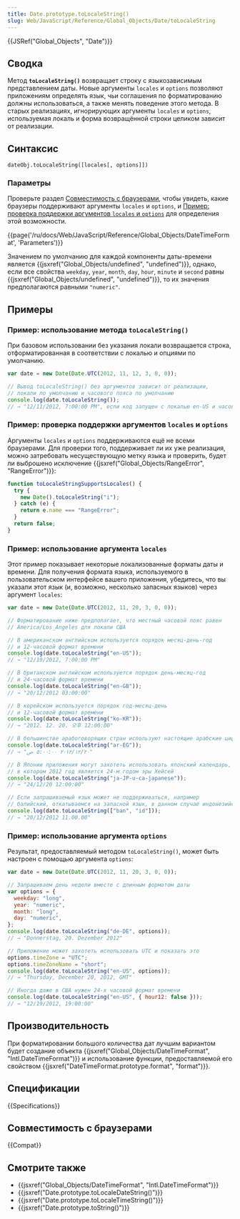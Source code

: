```yaml
---
title: Date.prototype.toLocaleString()
slug: Web/JavaScript/Reference/Global_Objects/Date/toLocaleString
---
```


{{JSRef("Global_Objects", "Date")}}

## Сводка

Метод **`toLocaleString()`** возвращает строку с языкозависимым представлением даты. Новые аргументы `locales` и `options` позволяют приложениям определять язык, чьи соглашения по форматированию должны использоваться, а также менять поведение этого метода. В старых реализациях, игнорирующих аргументы `locales` и `options`, используемая локаль и форма возвращённой строки целиком зависит от реализации.

## Синтаксис

```
dateObj.toLocaleString([locales[, options]])
```

### Параметры

Проверьте раздел [Совместимость с браузерами](#Browser_compatibility), чтобы увидеть, какие браузеры поддерживают аргументы `locales` и `options`, и [Пример: проверка поддержки аргументов `locales` и `options`](#Example:_Checking_for_support_for_locales_and_options_arguments) для определения этой возможности.

{{page('/ru/docs/Web/JavaScript/Reference/Global_Objects/DateTimeFormat', 'Parameters')}}

Значением по умолчанию для каждой компоненты даты-времени является {{jsxref("Global_Objects/undefined", "undefined")}}, однако, если все свойства `weekday`, `year`, `month`, `day`, `hour`, `minute` и `second` равны {{jsxref("Global_Objects/undefined", "undefined")}}, то их значения предполагаются равными `"numeric"`.

## Примеры

### Пример: использование метода `toLocaleString()`

При базовом использовании без указания локали возвращается строка, отформатированная в соответствии с локалью и опциями по умолчанию.

```js
var date = new Date(Date.UTC(2012, 11, 12, 3, 0, 0));

// Вывод toLocaleString() без аргументов зависит от реализации,
// локали по умолчанию и часового пояса по умолчанию
console.log(date.toLocaleString());
// → "12/11/2012, 7:00:00 PM", если код запущен с локалью en-US и часовым поясом America/Los_Angeles
```

### Пример: проверка поддержки аргументов `locales` и `options`

Аргументы `locales` и `options` поддерживаются ещё не всеми браузерами. Для проверки того, поддерживает ли их уже реализация, можно затребовать несуществующую метку языка и проверить, будет ли выброшено исключение {{jsxref("Global_Objects/RangeError", "RangeError")}}:

```js
function toLocaleStringSupportsLocales() {
  try {
    new Date().toLocaleString("i");
  } catch (e) {
    return e.name === "RangeError";
  }
  return false;
}
```

### Пример: использование аргумента `locales`

Этот пример показывает некоторые локализованные форматы даты и времени. Для получения формата языка, используемого в пользовательском интерфейсе вашего приложения, убедитесь, что вы указали этот язык (и, возможно, несколько запасных языков) через аргумент `locales`:

```js
var date = new Date(Date.UTC(2012, 11, 20, 3, 0, 0));

// Форматирование ниже предполагает, что местный часовой пояс равен
// America/Los_Angeles для локали США

// В американском английском используется порядок месяц-день-год
// и 12-часовой формат времени
console.log(date.toLocaleString("en-US"));
// → "12/19/2012, 7:00:00 PM"

// В британском английском используется порядок день-месяц-год
// и 24-часовой формат времени
console.log(date.toLocaleString("en-GB"));
// → "20/12/2012 03:00:00"

// В корейском используется порядок год-месяц-день
// и 12-часовой формат времени
console.log(date.toLocaleString("ko-KR"));
// → "2012. 12. 20. 오후 12:00:00"

// В большинстве арабоговорящих стран используют настоящие арабские цифры
console.log(date.toLocaleString("ar-EG"));
// → "٢٠‏/١٢‏/٢٠١٢ ٥:٠٠:٠٠ ص"

// В Японии приложения могут захотеть использовать японский календарь,
// в котором 2012 год является 24-м годом эры Хейсей
console.log(date.toLocaleString("ja-JP-u-ca-japanese"));
// → "24/12/20 12:00:00"

// Если запрашиваемый язык может не поддерживаться, например
// балийский, откатываемся на запасной язык, в данном случае индонезийский
console.log(date.toLocaleString(["ban", "id"]));
// → "20/12/2012 11.00.00"
```

### Пример: использование аргумента `options`

Результат, предоставляемый методом `toLocaleString()`, может быть настроен с помощью аргумента `options`:

```js
var date = new Date(Date.UTC(2012, 11, 20, 3, 0, 0));

// Запрашиваем день недели вместе с длинным форматом даты
var options = {
  weekday: "long",
  year: "numeric",
  month: "long",
  day: "numeric",
};
console.log(date.toLocaleString("de-DE", options));
// → "Donnerstag, 20. Dezember 2012"

// Приложение может захотеть использовать UTC и показать это
options.timeZone = "UTC";
options.timeZoneName = "short";
console.log(date.toLocaleString("en-US", options));
// → "Thursday, December 20, 2012, GMT"

// Иногда даже в США нужен 24-х часовой формат времени
console.log(date.toLocaleString("en-US", { hour12: false }));
// → "12/19/2012, 19:00:00"
```

## Производительность

При форматировании большого количества дат лучшим вариантом будет создание объекта {{jsxref("Global_Objects/DateTimeFormat", "Intl.DateTimeFormat")}} и использование функции, предоставляемой его свойством {{jsxref("DateTimeFormat.prototype.format", "format")}}.

## Спецификации

{{Specifications}}

## Совместимость с браузерами

{{Compat}}

## Смотрите также

- {{jsxref("Global_Objects/DateTimeFormat", "Intl.DateTimeFormat")}}
- {{jsxref("Date.prototype.toLocaleDateString()")}}
- {{jsxref("Date.prototype.toLocaleTimeString()")}}
- {{jsxref("Date.prototype.toString()")}}
